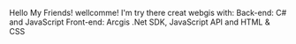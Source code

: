 Hello My Friends!
wellcomme!
I'm try there creat webgis with:
Back-end: C# and JavaScript
Front-end: Arcgis .Net SDK, JavaScript API and HTML & CSS
